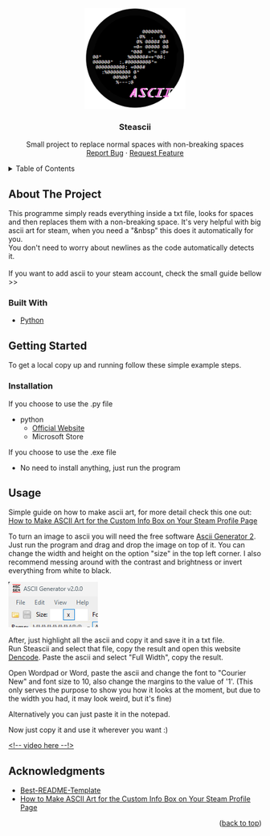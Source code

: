 <div id="top"></div>


<!-- PROJECT LOGO -->
<br />
<div align="center">
  <a href="https://github.com/GuilhermeTorq/steascii">
    <img src="media/logo.png" alt="Logo" width="200" height="200">
  </a>

<h3 align="center">Steascii</h3>

  <p align="center">
    Small project to replace normal spaces with non-breaking spaces
    <br />
    <a href="https://github.com/GuilhermeTorq/steascii/issues">Report Bug</a>
    ·
    <a href="https://github.com/GuilhermeTorq/steascii/issues">Request Feature</a>
  </p>
</div>


<!-- TABLE OF CONTENTS -->
<details>
  <summary>Table of Contents</summary>
  <ol>
    <li>
      <a href="#about-the-project">About The Project</a>
      <ul>
        <li><a href="#built-with">Built With</a></li>
      </ul>
    </li>
    <li>
      <a href="#getting-started">Getting Started</a>
      <ul>
        <li><a href="#installation">Installation</a></li>
      </ul>
    </li>
    <li><a href="#usage">Usage</a></li>
    <li><a href="#acknowledgments">Acknowledgments</a></li>
  </ol>
</details>



<!-- ABOUT THE PROJECT -->
## About The Project

This programme simply reads everything inside a txt file, looks for spaces and then replaces them with a non-breaking space.
It's very helpful with big ascii art for steam, when you need a "&nbsp" this does it automatically for you.
<br />
You don't need to worry about newlines as the code automatically detects it.
<br />
<br />
If you want to add ascii to your steam account, check the small guide bellow >>


### Built With

* [Python](https://python.org/)


<!-- GETTING STARTED -->
## Getting Started

To get a local copy up and running follow these simple example steps.

### Installation

If you choose to use the .py file
* python
  * [Official Website](https://www.python.org/)
  * Microsoft Store

If you choose to use the .exe file
* No need to install anything, just run the program


<!-- USAGE EXAMPLES -->
## Usage

Simple guide on how to make ascii art, for more detail check this one out: [How to Make ASCII Art for the Custom Info Box on Your Steam Profile Page](https://steamcommunity.com/sharedfiles/filedetails/?id=2235568594)

To turn an image to ascii you will need the free software [Ascii Generator 2](https://ascgendotnet.jmsoftware.co.uk/).
Just run the program and drag and drop the image on top of it.
You can change the width and height on the option "size" in the top left corner. I also recommend messing around with the contrast and brightness or invert everything from white to black.


![size_option](https://github.com/GuilhermeTorq/steascii/blob/master/media/size.png)


After, just highlight  all the ascii and copy it and save it in a txt file.<br/>
Run Steascii and select that file, copy the result and open this website [Dencode](https://dencode.com/en/string/character-width). Paste the ascii and select "Full Width", copy the result.

Open Wordpad or Word, paste the ascii and change the font to "Courier New" and font size to 10, also change the margins to the value of '1'. (This only serves the purpose to show you how it looks at the moment, but due to the width you had, it may look weird, but it's fine)

Alternatively you can just paste it in the notepad.

Now just copy it and use it wherever you want :)

[<!-- video here --!>](https://github.com/GuilhermeTorq/steascii/assets/77174996/14a6e4a7-2c57-4d0e-a7f7-07dc08f425d4)


<!-- ACKNOWLEDGMENTS -->
## Acknowledgments

* [Best-README-Template](https://github.com/othneildrew/Best-README-Template)
* [How to Make ASCII Art for the Custom Info Box on Your Steam Profile Page](https://steamcommunity.com/sharedfiles/filedetails/?id=2235568594)

<p align="right">(<a href="#top">back to top</a>)</p>
